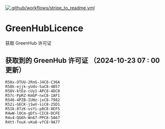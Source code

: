 [![.github/workflows/stripe_to_readme.yml](https://github.com/zjx-kimi/GreenHubLicence/actions/workflows/stripe_to_readme.yml/badge.svg)](https://github.com/zjx-kimi/GreenHubLicence/actions/workflows/stripe_to_readme.yml)
# GreenHubLicence
获取 GreenHub 许可证
## 获取到的 GreenHub 许可证 （2024-10-23 07 : 00 更新）
```
R58x-OTUU-2RnG-J4C8-C36A
R58k-ejjk-yUds-SaC8-4B57
R58V-ktEe-cUy1-APC8-4DC0
R57c-PpRZ-KmGP-nxC8-1AF1
R546-4PZB-IUHz-jxC8-7982
R52i-GECK-jSwV-siC8-25D1
R51k-8TzK-usYi-p8C8-8EF5
R4wW-lOCm-gDfs-CIC8-DCFE
R4v4-QG6h-Wn67-PPC8-5A67
R4tt-TnuX-vKu8-vfC8-9A77
```

